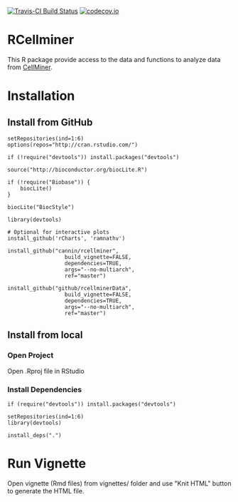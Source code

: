 [![Travis-CI Build Status](https://travis-ci.org/cannin/rcellminer.svg?branch=master)](https://travis-ci.org/cannin/rcellminer)
[![codecov.io](https://codecov.io/github/cannin/rcellminer/coverage.svg?branch=master)](https://codecov.io/github/cannin/rcellminer?branch=master)

# RCellminer

This R package provide access to the data and functions to analyze data from [CellMiner](http://discover.nci.nih.gov/cellminer).

# Installation

## Install from GitHub
    setRepositories(ind=1:6)
    options(repos="http://cran.rstudio.com/")

    if (!require("devtools")) install.packages("devtools")

    source("http://bioconductor.org/biocLite.R")

    if (!require("Biobase")) {
        biocLite()
    }

    biocLite("BiocStyle")

    library(devtools)

    # Optional for interactive plots
    install_github('rCharts', 'ramnathv')

    install_github("cannin/rcellminer",
                      build_vignette=FALSE,
                      dependencies=TRUE,
                      args="--no-multiarch",
                      ref="master")

    install_github("github/rcellminerData",
                      build_vignette=FALSE,
                      dependencies=TRUE,
                      args="--no-multiarch",
                      ref="master")

## Install from local
### Open Project

Open .Rproj file in RStudio

### Install Dependencies
    if (require("devtools")) install.packages("devtools")

    setRepositories(ind=1:6)
    library(devtools)

    install_deps(".")

# Run Vignette

Open vignette (Rmd files) from vignettes/ folder and use "Knit HTML" button to generate the HTML file.
